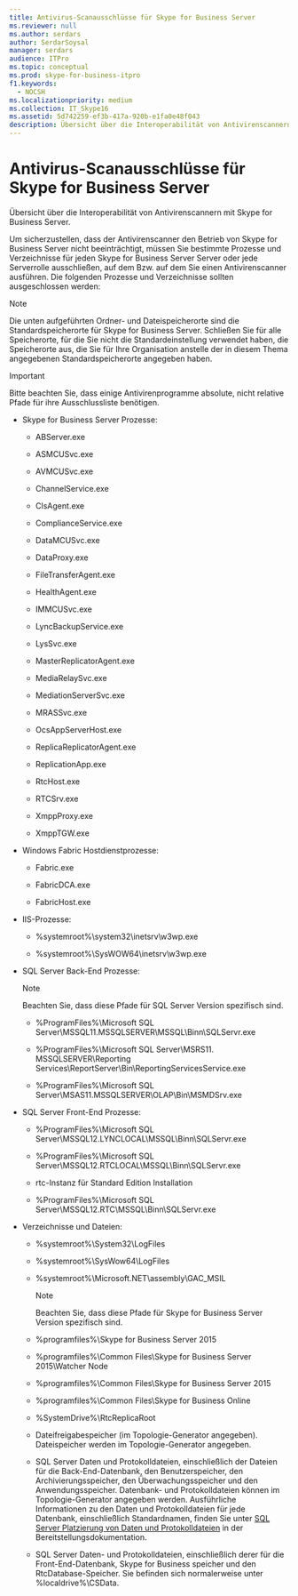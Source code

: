 ```yaml
---
title: Antivirus-Scanausschlüsse für Skype for Business Server
ms.reviewer: null
ms.author: serdars
author: SerdarSoysal
manager: serdars
audience: ITPro
ms.topic: conceptual
ms.prod: skype-for-business-itpro
f1.keywords:
  - NOCSH
ms.localizationpriority: medium
ms.collection: IT_Skype16
ms.assetid: 5d742259-ef3b-417a-920b-e1fa0e48f043
description: Übersicht über die Interoperabilität von Antivirenscannern mit Skype for Business Server.
---
```


# <a name="antivirus-scanning-exclusions-for-skype-for-business-server"></a>Antivirus-Scanausschlüsse für Skype for Business Server

Übersicht über die Interoperabilität von Antivirenscannern mit Skype for Business Server.

Um sicherzustellen, dass der Antivirenscanner den Betrieb von Skype for Business Server nicht beeinträchtigt, müssen Sie bestimmte Prozesse und Verzeichnisse für jeden Skype for Business Server Server oder jede Serverrolle ausschließen, auf dem Bzw. auf dem Sie einen Antivirenscanner ausführen. Die folgenden Prozesse und Verzeichnisse sollten ausgeschlossen werden:

> [!NOTE]
> Die unten aufgeführten Ordner- und Dateispeicherorte sind die Standardspeicherorte für Skype for Business Server. Schließen Sie für alle Speicherorte, für die Sie nicht die Standardeinstellung verwendet haben, die Speicherorte aus, die Sie für Ihre Organisation anstelle der in diesem Thema angegebenen Standardspeicherorte angegeben haben.

> [!IMPORTANT]
> Bitte beachten Sie, dass einige Antivirenprogramme absolute, nicht relative Pfade für ihre Ausschlussliste benötigen.

- Skype for Business Server Prozesse:

  - ABServer.exe

  - ASMCUSvc.exe

  - AVMCUSvc.exe

  - ChannelService.exe

  - ClsAgent.exe

  - ComplianceService.exe

  - DataMCUSvc.exe

  - DataProxy.exe

  - FileTransferAgent.exe

  - HealthAgent.exe

  - IMMCUSvc.exe
  
  - LyncBackupService.exe

  - LysSvc.exe

  - MasterReplicatorAgent.exe

  - MediaRelaySvc.exe

  - MediationServerSvc.exe

  - MRASSvc.exe

  - OcsAppServerHost.exe

  - ReplicaReplicatorAgent.exe

  - ReplicationApp.exe

  - RtcHost.exe

  - RTCSrv.exe

  - XmppProxy.exe

  - XmppTGW.exe

- Windows Fabric Hostdienstprozesse:

  - Fabric.exe

  - FabricDCA.exe

  - FabricHost.exe

- IIS-Prozesse:

  - %systemroot%\system32\inetsrv\w3wp.exe

  - %systemroot%\SysWOW64\inetsrv\w3wp.exe

- SQL Server Back-End Prozesse:

    > [!NOTE]
    > Beachten Sie, dass diese Pfade für SQL Server Version spezifisch sind.

  - %ProgramFiles%\Microsoft SQL Server\MSSQL11.MSSQLSERVER\MSSQL\Binn\SQLServr.exe

  - %ProgramFiles%\Microsoft SQL Server\MSRS11. MSSQLSERVER\Reporting Services\ReportServer\Bin\ReportingServicesService.exe

  - %ProgramFiles%\Microsoft SQL Server\MSAS11.MSSQLSERVER\OLAP\Bin\MSMDSrv.exe

- SQL Server Front-End Prozesse:

  - %ProgramFiles%\Microsoft SQL Server\MSSQL12.LYNCLOCAL\MSSQL\Binn\SQLServr.exe

  - %ProgramFiles%\Microsoft SQL Server\MSSQL12.RTCLOCAL\MSSQL\Binn\SQLServr.exe

  - rtc-Instanz für Standard Edition Installation

  - %ProgramFiles%\Microsoft SQL Server\MSSQL12.RTC\MSSQL\Binn\SQLServr.exe

- Verzeichnisse und Dateien:

  - %systemroot%\System32\LogFiles

  - %systemroot%\SysWow64\LogFiles

  - %systemroot%\Microsoft.NET\assembly\GAC_MSIL

    > [!NOTE]
    > Beachten Sie, dass diese Pfade für Skype for Business Server Version spezifisch sind.

  - %programfiles%\Skype for Business Server 2015

  - %programfiles%\Common Files\Skype for Business Server 2015\Watcher Node

  - %programfiles%\Common Files\Skype for Business Server 2015

  - %programfiles%\Common Files\Skype for Business Online

  - %SystemDrive%\RtcReplicaRoot

  - Dateifreigabespeicher (im Topologie-Generator angegeben). Dateispeicher werden im Topologie-Generator angegeben.

  - SQL Server Daten und Protokolldateien, einschließlich der Dateien für die Back-End-Datenbank, den Benutzerspeicher, den Archivierungsspeicher, den Überwachungsspeicher und den Anwendungsspeicher. Datenbank- und Protokolldateien können im Topologie-Generator angegeben werden. Ausführliche Informationen zu den Daten und Protokolldateien für jede Datenbank, einschließlich Standardnamen, finden Sie unter [SQL Server Platzierung von Daten und Protokolldateien](/previous-versions/office/lync-server-2013/lync-server-2013-sql-server-data-and-log-file-placement) in der Bereitstellungsdokumentation.

  - SQL Server Daten- und Protokolldateien, einschließlich derer für die Front-End-Datenbank, Skype for Business speicher und den RtcDatabase-Speicher. Sie befinden sich normalerweise unter %localdrive%\CSData.